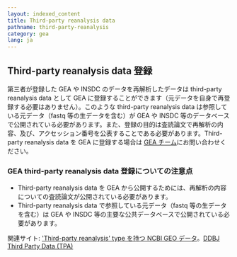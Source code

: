 ```yaml
---
layout: indexed_content
title: Third-party reanalysis data
pathname: third-party-reanalysis
category: gea
lang: ja
---
```


## Third-party reanalysis data 登録 <a name="third-party"></a>

第三者が登録した GEA や INSDC のデータを再解析したデータは third-party reanalysis data として GEA に登録することができます（元データを自身で再登録する必要はありません）。このような third-party reanalysis data は参照している元データ（fastq 等の生データを含む）が GEA や INSDC 等のデータベースで公開されている必要があります。また、登録の目的は査読論文で再解析の内容、及び、アクセッション番号を公表することである必要があります。Third-party reanalysis data を GEA に登録する場合は [GEA チーム](/contact.html)にお問い合わせください。

### GEA third-party reanalysis data 登録についての注意点 <a name="req-third-party"></a>

- Third-party reanalysis data を GEA から公開するためには、再解析の内容についての査読論文が公開されている必要があります。
- Third-party reanalysis data で参照している元データ（fastq 等の生データを含む）は GEA や INSDC 等の主要な公共データベースで公開されている必要があります。

関連サイト: ['Third-party reanalysis' type を持つ NCBI GEO データ](https://www.ncbi.nlm.nih.gov/geo/browse/?view=series&search=Third-party%20reanalysis&type=27&zsort=date&display=20)。[DDBJ Third Party Data (TPA)](/ddbj/tpa.html)